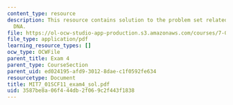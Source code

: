 ```yaml
---
content_type: resource
description: This resource contains solution to the problem set related to recombinant
  DNA.
file: https://ol-ocw-studio-app-production.s3.amazonaws.com/courses/7-01sc-fundamentals-of-biology-fall-2011/3587be8a06f444db2f069c2f443f1838_MIT7_01SCF11_exam4_sol.pdf
file_type: application/pdf
learning_resource_types: []
ocw_type: OCWFile
parent_title: Exam 4
parent_type: CourseSection
parent_uid: ed024195-afd9-3012-8dae-c1f0592fe634
resourcetype: Document
title: MIT7_01SCF11_exam4_sol.pdf
uid: 3587be8a-06f4-44db-2f06-9c2f443f1838
---
```

